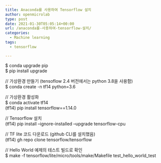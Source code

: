 ```yaml
---
title: Anaconda를 사용하여 Tensorflow 설치
author: openmicrolab
type: post
date: 2021-01-30T05:05:14+00:00
url: /anaconda를-사용하여-tensorflow-설치/
categories:
  - Machine learning
tags:
  - tensorflow

---
```

$ conda upgrade pip  
$ pip install upgrade

// 가상환경 만들기 (tensoflow 2.4 버전에서는 python 3.8을 사용함)  
$ conda create -n tf14 python=3.6

// 가상환경 활성화  
$ conda activate tf14  
(tf14) pip install tensorflow==1.14.0

// Tensorflow 설치  
(tf14) pip install &#8211;ignore-installed &#8211;upgrade tensorflow-cpu

// TF lite 코드 다운로드 (github CLI를 설치했음)  
(tf14) gh repo clone tensorflow/tensorflow

// Hello World 예제의 테스트 빌드로 확인  
$ make -f tensorflow/lite/micro/tools/make/Makefile test\_hello\_world_test